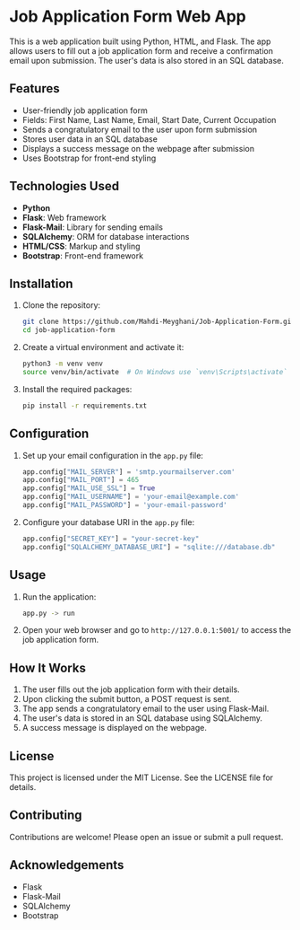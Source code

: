 # Job Application Form Web App

This is a web application built using Python, HTML, and Flask. The app allows users to fill out a job application form and receive a confirmation email upon submission. The user's data is also stored in an SQL database.

## Features

- User-friendly job application form
- Fields: First Name, Last Name, Email, Start Date, Current Occupation
- Sends a congratulatory email to the user upon form submission
- Stores user data in an SQL database
- Displays a success message on the webpage after submission
- Uses Bootstrap for front-end styling

## Technologies Used

- **Python**
- **Flask**: Web framework
- **Flask-Mail**: Library for sending emails
- **SQLAlchemy**: ORM for database interactions
- **HTML/CSS**: Markup and styling
- **Bootstrap**: Front-end framework

## Installation

1. Clone the repository:
    ```bash
    git clone https://github.com/Mahdi-Meyghani/Job-Application-Form.git
    cd job-application-form
    ```

2. Create a virtual environment and activate it:
    ```bash
    python3 -m venv venv
    source venv/bin/activate  # On Windows use `venv\Scripts\activate`
    ```

3. Install the required packages:
    ```bash
    pip install -r requirements.txt
    ```

## Configuration

1. Set up your email configuration in the `app.py` file:
    ```python
   app.config["MAIL_SERVER"] = 'smtp.yourmailserver.com'
   app.config["MAIL_PORT"] = 465
   app.config["MAIL_USE_SSL"] = True
   app.config["MAIL_USERNAME"] = 'your-email@example.com'
   app.config["MAIL_PASSWORD"] = 'your-email-password'
    ```

2. Configure your database URI in the `app.py` file:
    ```python
    app.config["SECRET_KEY"] = "your-secret-key"
    app.config["SQLALCHEMY_DATABASE_URI"] = "sqlite:///database.db"
    ```

## Usage

1. Run the application:
    ```bash
    app.py -> run
    ```

2. Open your web browser and go to `http://127.0.0.1:5001/` to access the job application form.

## How It Works

1. The user fills out the job application form with their details.
2. Upon clicking the submit button, a POST request is sent.
3. The app sends a congratulatory email to the user using Flask-Mail.
4. The user's data is stored in an SQL database using SQLAlchemy.
5. A success message is displayed on the webpage.

## License

This project is licensed under the MIT License. See the LICENSE file for details.

## Contributing

Contributions are welcome! Please open an issue or submit a pull request.

## Acknowledgements

- Flask
- Flask-Mail
- SQLAlchemy
- Bootstrap

